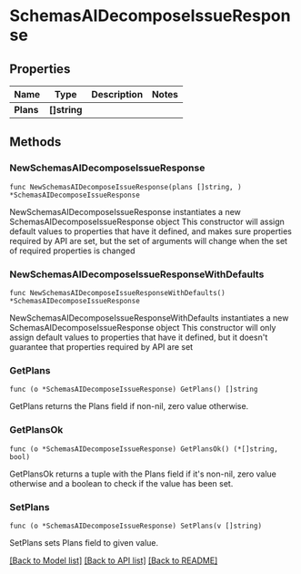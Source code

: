 # SchemasAIDecomposeIssueResponse

## Properties

Name | Type | Description | Notes
------------ | ------------- | ------------- | -------------
**Plans** | **[]string** |  | 

## Methods

### NewSchemasAIDecomposeIssueResponse

`func NewSchemasAIDecomposeIssueResponse(plans []string, ) *SchemasAIDecomposeIssueResponse`

NewSchemasAIDecomposeIssueResponse instantiates a new SchemasAIDecomposeIssueResponse object
This constructor will assign default values to properties that have it defined,
and makes sure properties required by API are set, but the set of arguments
will change when the set of required properties is changed

### NewSchemasAIDecomposeIssueResponseWithDefaults

`func NewSchemasAIDecomposeIssueResponseWithDefaults() *SchemasAIDecomposeIssueResponse`

NewSchemasAIDecomposeIssueResponseWithDefaults instantiates a new SchemasAIDecomposeIssueResponse object
This constructor will only assign default values to properties that have it defined,
but it doesn't guarantee that properties required by API are set

### GetPlans

`func (o *SchemasAIDecomposeIssueResponse) GetPlans() []string`

GetPlans returns the Plans field if non-nil, zero value otherwise.

### GetPlansOk

`func (o *SchemasAIDecomposeIssueResponse) GetPlansOk() (*[]string, bool)`

GetPlansOk returns a tuple with the Plans field if it's non-nil, zero value otherwise
and a boolean to check if the value has been set.

### SetPlans

`func (o *SchemasAIDecomposeIssueResponse) SetPlans(v []string)`

SetPlans sets Plans field to given value.



[[Back to Model list]](../README.md#documentation-for-models) [[Back to API list]](../README.md#documentation-for-api-endpoints) [[Back to README]](../README.md)



